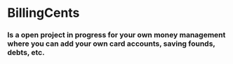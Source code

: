 # BillingCents

### Is a open project in progress for your own money management where you can add your own card accounts, saving founds, debts, etc.
